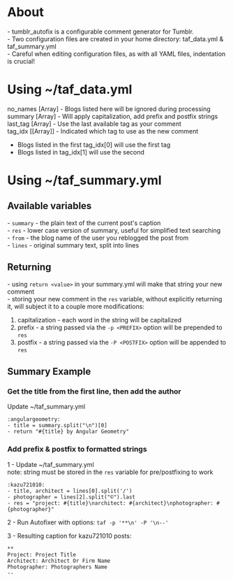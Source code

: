 # About  
\- tumblr_autofix is a configurable comment generator for Tumblr.  
\- Two configuration files are created in your home directory: taf_data.yml & taf_summary.yml  
\- Careful when editing configuration files, as with all YAML files, indentation is crucial!   

# Using ~/taf_data.yml
no_names [Array]   - Blogs listed here will be ignored during processing  
summary  [Array]   - Will apply capitalization, add prefix and postfix strings  
last_tag [Array]   - Use the last available tag as your comment  
tag_idx  [[Array]] - Indicated which tag to use as the new comment  
  - Blogs listed in the first tag_idx[0] will use the first tag  
  - Blogs listed in tag_idx[1] will use the second  


# Using ~/taf_summary.yml  
## Available variables  
  \- `summary` - the plain text of the current post's caption  
  \- `res`     - lower case version of summary, useful for simplified text searching  
  \- `from`    - the blog name of the user you reblogged the post from  
  \- `lines`   - original summary text, split into lines  

## Returning  
  \- using `return <value>` in your summary.yml will make that string your new comment  
  \- storing your new comment in the `res` variable, without explicitly returning it, will subject it to a couple more modifications:  
  1. capitalization - each word in the string will be capitalized  
  2. prefix  - a string passed via the `-p <PREFIX>` option will be prepended to `res`  
  3. postfix - a string passed via the `-P <POSTFIX>` option will be appended to `res`  

## Summary Example  

### Get the title from the first line, then add the author  
Update ~/taf_summary.yml   
```
:angulargeometry:  
- title = summary.split("\n")[0]  
- return "#{title} by Angular Geometry"  
```

###  Add prefix & postfix to formatted strings  
1 - Update ~/taf_summary.yml  
note: string must be stored in the `res` variable for pre/postfixing to work
```
:kazu721010:  
- title, architect = lines[0].split('/')  
- photographer = lines[2].split("©").last  
- res = "project: #{title}\narchitect: #{architect}\nphotographer: #{photographer}"  
```
2 - Run Autofixer with options: `taf -p '**\n' -P '\n--'`   


3 - Resulting caption for kazu721010 posts:  
```
**  
Project: Project Title  
Architect: Architect Or Firm Name  
Photographer: Photographers Name  
--  
```
